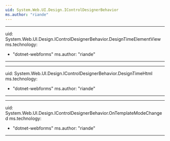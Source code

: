 ```yaml
---
uid: System.Web.UI.Design.IControlDesignerBehavior
ms.author: "riande"
---
```


---
uid: System.Web.UI.Design.IControlDesignerBehavior.DesignTimeElementView
ms.technology: 
  - "dotnet-webforms"
ms.author: "riande"
---

---
uid: System.Web.UI.Design.IControlDesignerBehavior.DesignTimeHtml
ms.technology: 
  - "dotnet-webforms"
ms.author: "riande"
---

---
uid: System.Web.UI.Design.IControlDesignerBehavior.OnTemplateModeChanged
ms.technology: 
  - "dotnet-webforms"
ms.author: "riande"
---
